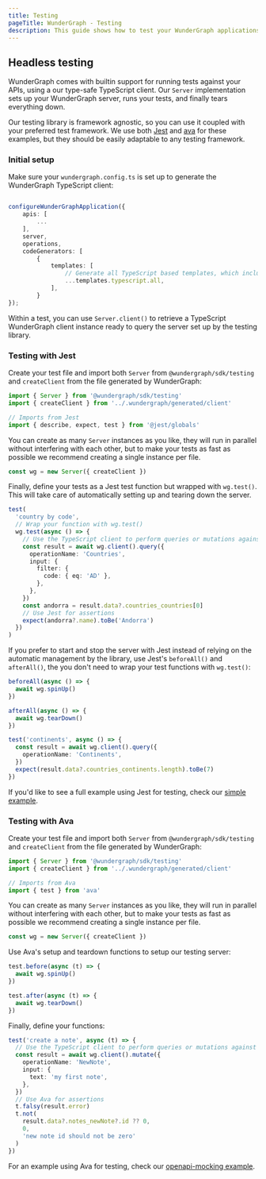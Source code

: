 ```yaml
---
title: Testing
pageTitle: WunderGraph - Testing
description: This guide shows how to test your WunderGraph applications
---
```


## Headless testing

WunderGraph comes with builtin support for running tests against your APIs, using a our type-safe
TypeScript client. Our `Server` implementation sets up your WunderGraph server, runs your tests,
and finally tears everything down.

Our testing library is framework agnostic, so you can use it coupled with your preferred test
framework. We use both [Jest](https://jestjs.io) and [ava](https://github.com/avajs/ava) for
these examples, but they should be easily adaptable to any testing framework.

### Initial setup

Make sure your `wundergraph.config.ts` is set up to generate the WunderGraph TypeScript client:

```typescript

configureWunderGraphApplication({
	apis: [
        ...
	],
	server,
	operations,
	codeGenerators: [
		{
			templates: [
				// Generate all TypeScript based templates, which includes the client
				...templates.typescript.all,
            ],
        }
});
```

Within a test, you can use `Server.client()` to retrieve a TypeScript WunderGraph client instance ready
to query the server set up by the testing library.

### Testing with Jest

Create your test file and import both `Server` from `@wundergraph/sdk/testing` and `createClient` from
the file generated by WunderGraph:

```typescript
import { Server } from '@wundergraph/sdk/testing'
import { createClient } from '../.wundergraph/generated/client'

// Imports from Jest
import { describe, expect, test } from '@jest/globals'
```

You can create as many `Server` instances as you like, they will run in parallel without interfering
with each other, but to make your tests as fast as possible we recommend creating a single instance
per file.

```typescript
const wg = new Server({ createClient })
```

Finally, define your tests as a Jest test function but wrapped with `wg.test()`. This will take care
of automatically setting up and tearing down the server.

```typescript
test(
  'country by code',
  // Wrap your function with wg.test()
  wg.test(async () => {
    // Use the TypeScript client to perform queries or mutations against your API
    const result = await wg.client().query({
      operationName: 'Countries',
      input: {
        filter: {
          code: { eq: 'AD' },
        },
      },
    })
    const andorra = result.data?.countries_countries[0]
    // Use Jest for assertions
    expect(andorra?.name).toBe('Andorra')
  })
)
```

If you prefer to start and stop the server with Jest instead of relying on the automatic
management by the library, use Jest's `beforeAll()` and `afterAll()`, the you don't need
to wrap your test functions with `wg.test()`:

```typescript
beforeAll(async () => {
  await wg.spinUp()
})

afterAll(async () => {
  await wg.tearDown()
})

test('continents', async () => {
  const result = await wg.client().query({
    operationName: 'Continents',
  })
  expect(result.data?.countries_continents.length).toBe(7)
})
```

If you'd like to see a full example using Jest for testing, check our [simple example](https://github.com/wundergraph/wundergraph/tree/main/examples/simple).

### Testing with Ava

Create your test file and import both `Server` from `@wundergraph/sdk/testing` and `createClient` from
the file generated by WunderGraph:

```typescript
import { Server } from '@wundergraph/sdk/testing'
import { createClient } from '../.wundergraph/generated/client'

// Imports from Ava
import { test } from 'ava'
```

You can create as many `Server` instances as you like, they will run in parallel without interfering
with each other, but to make your tests as fast as possible we recommend creating a single instance
per file.

```typescript
const wg = new Server({ createClient })
```

Use Ava's setup and teardown functions to setup our testing server:

```typescript
test.before(async (t) => {
  await wg.spinUp()
})

test.after(async (t) => {
  await wg.tearDown()
})
```

Finally, define your functions:

```typescript
test('create a note', async (t) => {
  // Use the TypeScript client to perform queries or mutations against your API
  const result = await wg.client().mutate({
    operationName: 'NewNote',
    input: {
      text: 'my first note',
    },
  })
  // Use Ava for assertions
  t.falsy(result.error)
  t.not(
    result.data?.notes_newNote?.id ?? 0,
    0,
    'new note id should not be zero'
  )
})
```

For an example using Ava for testing, check our [openapi-mocking example](https://github.com/wundergraph/wundergraph/tree/main/examples).
